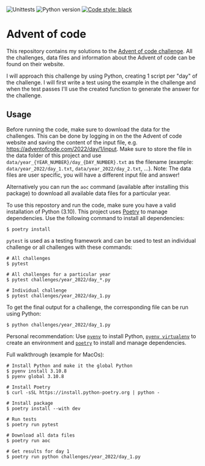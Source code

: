 ![Unittests](https://github.com/gijswobben/advent-of-code-2022/actions/workflows/tests.yaml/badge.svg) ![Python version](https://img.shields.io/badge/Python-3.10-blue?style=flat&logo=python&logoColor=white&label=Python) [![Code style: black](https://img.shields.io/badge/code%20style-black-000000.svg)](https://github.com/psf/black)

# Advent of code
This repository contains my solutions to the [Advent of code challenge](https://adventofcode.com). All the challenges, data files and information about the Advent of code can be found on their website.

I will approach this challenge by using Python, creating 1 script per "day" of the challenge. I will first write a test using the example in the challenge and when the test passes I'll use the created function to generate the answer for the challenge.

## Usage
Before running the code, make sure to download the data for the challenges. This can be done by logging in on the the Advent of code website and saving the content of the input file, e.g. https://adventofcode.com/2022/day/1/input. Make sure to store the file in the data folder of this project and use `data/year_{YEAR_NUMBER}/day_{DAY_NUMBER}.txt` as the filename (example: `data/year_2022/day_1.txt`, `data/year_2022/day_2.txt`, ...). Note: The data files are user specific, you will have a different input file and answer!

Alternatively you can run the `aoc` command (available after installing this package) to download all available data files for a particular year.

To use this repostory and run the code, make sure you have a valid installation of Python (3.10). This project uses [Poetry](https://python-poetry.org/) to manage dependencies. Use the following command to install all dependencies:

```shell
$ poetry install
```

`pytest` is used as a testing framework and can be used to test an individual challenge or all challenges with these commands:

```shell
# All challenges
$ pytest

# All challenges for a particular year
$ pytest challenges/year_2022/day_*.py

# Individual challenge
$ pytest challenges/year_2022/day_1.py
```

To get the final output for a challenge, the corresponding file can be run using Python:

```shell
$ python challenges/year_2022/day_1.py
```

Personal recommendation: Use [`pyenv`](https://github.com/pyenv/pyenv) to install Python, [`pyenv virtualenv`](https://github.com/pyenv/pyenv-virtualenv) to create an environment and [`poetry`](https://python-poetry.org/) to install and manage dependencies.

Full walkthrough (example for MacOs):

```shell
# Install Python and make it the global Python
$ pyenv install 3.10.8
$ pyenv global 3.10.8

# Install Poetry
$ curl -sSL https://install.python-poetry.org | python -

# Install package
$ poetry install --with dev

# Run tests
$ poetry run pytest

# Download all data files
$ poetry run aoc

# Get results for day 1
$ poetry run python challenges/year_2022/day_1.py
```
